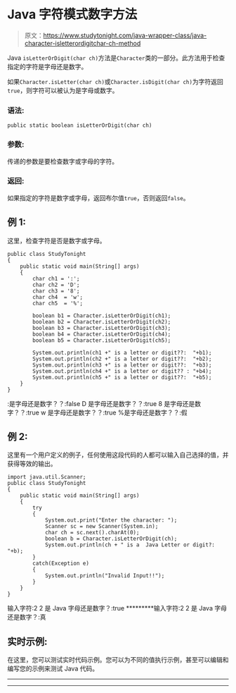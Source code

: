 # Java 字符模式数字方法

> 原文：<https://www.studytonight.com/java-wrapper-class/java-character-isletterordigitchar-ch-method>

Java `isLetterOrDigit(char ch)`方法是`Character`类的一部分。此方法用于检查指定的字符是字母还是数字。

如果`Character.isLetter(char ch)`或`Character.isDigit(char ch)`为字符返回`true`，则字符可以被认为是字母或数字。

### 语法:

```
public static boolean isLetterOrDigit(char ch)
```

### 参数:

传递的参数是要检查数字或字母的字符。

### 返回:

如果指定的字符是数字或字母，返回布尔值`true`，否则返回`false`。

## 例 1:

这里，检查字符是否是数字或字母。

```
public class StudyTonight
{  
	public static void main(String[] args)
	{  
		char ch1 = ':';  
		char ch2 = 'D';  
		char ch3 = '8';  
		char ch4  = 'w';   
		char ch5  = '%';  

		boolean b1 = Character.isLetterOrDigit(ch1);  
		boolean b2 = Character.isLetterOrDigit(ch2);  
		boolean b3 = Character.isLetterOrDigit(ch3);  
		boolean b4 = Character.isLetterOrDigit(ch4);  
		boolean b5 = Character.isLetterOrDigit(ch5);  

		System.out.println(ch1 +" is a letter or digit??:  "+b1);  
		System.out.println(ch2 +" is a letter or digit??:  "+b2);  
		System.out.println(ch3 +" is a letter or digit??:  "+b3);  
		System.out.println(ch4 +" is a letter or digit?? : "+b4);  
		System.out.println(ch5 +" is a letter or digit??:  "+b5);  
	}  
} 
```

:是字母还是数字？？:false
D 是字母还是数字？？:true
8 是字母还是数字？？:true
w 是字母还是数字？？:true
%是字母还是数字？？:假

## 例 2:

这里有一个用户定义的例子，任何使用这段代码的人都可以输入自己选择的值，并获得等效的输出。

```
import java.util.Scanner; 
public class StudyTonight
{  
	public static void main(String[] args)
	{  
		try
		{
			System.out.print("Enter the character: ");  
			Scanner sc = new Scanner(System.in);         
			char ch = sc.next().charAt(0);  
			boolean b = Character.isLetterOrDigit(ch);
			System.out.println(ch + " is a  Java Letter or digit?: "+b);
		}
		catch(Exception e)
		{
			System.out.println("Invalid Input!!");
		}
	}  
}
```

输入字符:2
2 是 Java 字母还是数字？:true
*********输入字符:2
2 是 Java 字母还是数字？:真

## 实时示例:

在这里，您可以测试实时代码示例。您可以为不同的值执行示例，甚至可以编辑和编写您的示例来测试 Java 代码。

* * *

* * *